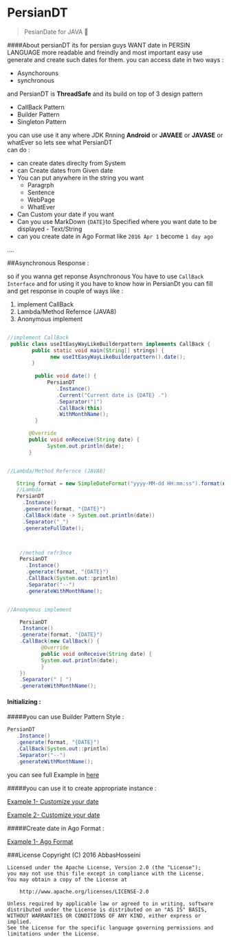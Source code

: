# PersianDT
>PesianDate for JAVA :date:

####About
persianDT its for persian guys WANT date in PERSIN LANGUAGE more readable and freindly and most important easy use 
generate and create such dates for them.
you can access date in two ways :

* Asynchorouns
* synchronous

and PersianDT is **ThreadSafe** and its build on top of 3 design pattern 

* CallBack Pattern
* Builder Pattern
* Singleton Pattern

you can use use it any where JDK Rnning **Android** or **JAVAEE** or **JAVASE** or whatEver so lets see what PersianDT 
<br/>can do :

* can create dates direclty from System 
* can Create dates from Given date
* You can put anywhere in the string you want
  * Paragrph
  * Sentence
  * WebPage
  * WhatEver
* Can Custom your date if you want
* Can you use MarkDown `{DATE}`to Specified where you want date to be displayed - Text/String
* can you create date in Ago Format like `2016 Apr 1` become `1 day ago`

....

##Asynchronous Response :

so if you wanna get reponse Asynchronous You have to use `CallBack Interface` and for using it you have to know how 
in PersianDt you can fill and get response in couple of ways like :

 1. implement CallBack
 2. Lambda/Method Refernce (JAVA8)
 3. Anonymous implement
 

```java

//implement CallBack
 public class useItEasyWayLikeBuilderpattern implements CallBack {
        public static void main(String[] strings) {
              new useItEasyWayLikeBuilderpattern().date();
        }
        
         public void date() {
             PersianDT
                .Instance()
                .Current("Current date is {DATE} .")
                .Separator("|")
                .CallBack(this)
                .WithMonthName();
         }

       @Override
       public void onReceive(String date) {
             System.out.println(date);
       }

```


```java

//Lambda/Method Refernce (JAVA8)

   String format = new SimpleDateFormat("yyyy-MM-dd HH:mm:ss").format(new Date());
   //Lambda
   PersianDT
     .Instance()
     .generate(format, "{DATE}")
     .CallBack(date -> System.out.println(date))
     .Separator("_")
     .generateFullDate();



    //method refr3nce
    PersianDT
      .Instance()
      .generate(format, "{DATE}")
      .CallBack(System.out::println)
      .Separator("--")
      .generateWithMonthName();

```

```java

//Anonymous implement

    PersianDT
    .Instance()
    .generate(format, "{DATE}")
    .CallBack(new CallBack() {
           @Override
           public void onReceive(String date) {
           System.out.println(date);
           }
    })
    .Separator(" | ")
    .generateWithMonthName();

```

#### Initializing :

#####you can use Builder Pattern Style :

```Java
PersianDT
   .Instance()
   .generate(format, "{DATE}")
   .CallBack(System.out::println)
   .Separator("--")
   .generateWithMonthName();

```

you can see full Example in [here](https://github.com/abbashosseini/PersianDT/blob/master/src/com/hosseini/persian/dt/Example/generate/useitLikeBuilderpattern.java#L37-L43) 
  
#####you can use it to create appropriate instance :  

   [Example 1- Customize your date](https://github.com/abbashosseini/PersianDT/blob/master/src/com/hosseini/persian/dt/Example/generate/CustomDate.java)
   
   [Example 2- Customize your date](https://github.com/abbashosseinai/PersianDT/blob/master/src/com/hosseini/persian/dt/Example/current/CustomYourdate.java)
   
#####Create date in Ago Format :

[Example 1- Ago Format](https://github.com/abbashosseini/PersianDT/blob/master/src/com/hosseini/persian/dt/Example/ago/useitLLikeBuilderPattern.java)

###License
       Copyright (C) 2016 AbbasHosseini

    Licensed under the Apache License, Version 2.0 (the "License");
    you may not use this file except in compliance with the License.
    You may obtain a copy of the License at

        http://www.apache.org/licenses/LICENSE-2.0

    Unless required by applicable law or agreed to in writing, software
    distributed under the License is distributed on an "AS IS" BASIS,
    WITHOUT WARRANTIES OR CONDITIONS OF ANY KIND, either express or implied.
    See the License for the specific language governing permissions and
    limitations under the License.
